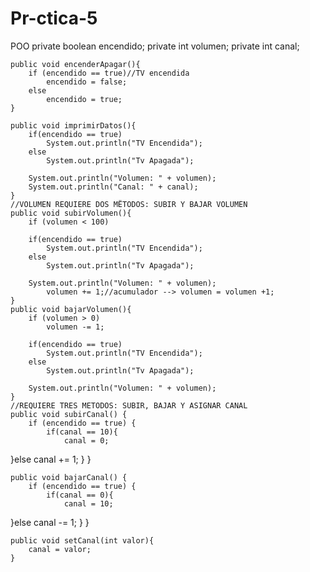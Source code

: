 # Pr-ctica-5
POO
private boolean encendido;
    private int volumen;
    private int canal;
    
    public void encenderApagar(){
        if (encendido == true)//TV encendida
            encendido = false;
        else
            encendido = true;
    }
    
    public void imprimirDatos(){
        if(encendido == true)
            System.out.println("TV Encendida");
        else
            System.out.println("Tv Apagada");
        
        System.out.println("Volumen: " + volumen);
        System.out.println("Canal: " + canal);
    }
    //VOLUMEN REQUIERE DOS MËTODOS: SUBIR Y BAJAR VOLUMEN
    public void subirVolumen(){
        if (volumen < 100)
            
        if(encendido == true)
            System.out.println("TV Encendida");
        else
            System.out.println("Tv Apagada");
        
        System.out.println("Volumen: " + volumen);
            volumen += 1;//acumulador --> volumen = volumen +1;
    }
    public void bajarVolumen(){
        if (volumen > 0)
            volumen -= 1;
        
        if(encendido == true)
            System.out.println("TV Encendida");
        else
            System.out.println("Tv Apagada");
        
        System.out.println("Volumen: " + volumen);
    }
    //REQUIERE TRES METODOS: SUBIR, BAJAR Y ASIGNAR CANAL
    public void subirCanal() {
        if (encendido == true) {
            if(canal == 10){
                canal = 0;
}else 
                canal += 1;
            }
        }
    
    public void bajarCanal() {
        if (encendido == true) {
            if(canal == 0){
                canal = 10;
}else
                canal -= 1;
            }
        } 
        
    public void setCanal(int valor){
        canal = valor;
    }
